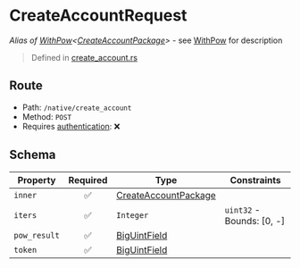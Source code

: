 # CreateAccountRequest
*Alias of [WithPow](../../../pow/WithPow.md)\<[CreateAccountPackage](../../../routes/native/create_account/CreateAccountPackage.md)\>* - see [WithPow](../../../pow/WithPow.md) for description
> Defined in [create_account.rs](../../../../../interface/src/interface/routes/native/create_account.rs)

## Route
- Path: `/native/create_account`
- Method: `POST`
- Requires [authentication](../../../../Flows/Authentication%20Flow.md): ❌

## Schema

| Property | Required | Type | Constraints |
| --- | :---: | --- | --- |
| `inner` | ✅ | [CreateAccountPackage](../../../routes/native/create_account/CreateAccountPackage.md) |     | 
| `iters` | ✅ | `Integer` | `uint32` - Bounds: [0, -] | 
| `pow_result` | ✅ | [BigUintField](../../../fields/big_uint/BigUintField.md) |     | 
| `token` | ✅ | [BigUintField](../../../fields/big_uint/BigUintField.md) |     | 


